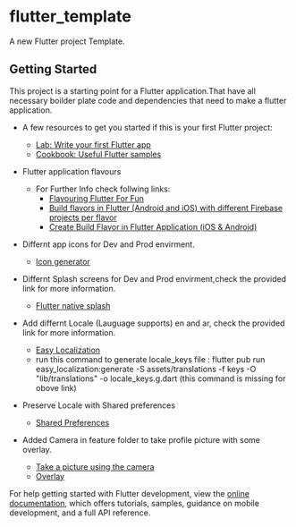 # flutter_template

A new Flutter project Template.

## Getting Started

This project is a starting point for a Flutter application.That have all necessary boilder plate code and dependencies that need to make a flutter application.


- A few resources to get you started if this is your first Flutter project:
  - [Lab: Write your first Flutter app](https://docs.flutter.dev/get-started/codelab)
  - [Cookbook: Useful Flutter samples](https://docs.flutter.dev/cookbook)


- Flutter application flavours

  - For Further Info check follwing links:
    - [Flavouring Flutter For Fun](https://medium.com/@huyffs/flutter-app-flavouring-cabd35bd9054)
    - [Build flavors in Flutter (Android and iOS) with different Firebase projects per flavor](https://medium.com/@animeshjain/build-flavors-in-flutter-android-and-ios-with-different-firebase-projects-per-flavor-27c5c5dac10b)
    - [Create Build Flavor in Flutter Application (iOS & Android)](https://dwirandyh.medium.com/create-build-flavor-in-flutter-application-ios-android-fb35a81a9fac)

- Differnt app icons for Dev and Prod envirment.
  - [Icon generator](https://www.appicon.co/)

- Differnt Splash screens for Dev and Prod envirment,check the provided link for more information.
  - [Flutter native splash](https://pub.dev/packages/flutter_native_splash)

- Add differnt Locale (Lauguage supports) en and ar, check the provided link for more information.
  - [Easy Localization](https://pub.dev/packages/easy_localization)
  - run this command to generate locale_keys file : flutter pub run easy_localization:generate -S assets/translations -f keys -O "lib/translations" -o locale_keys.g.dart (this command is missing for obove link)

- Preserve Locale with Shared preferences
  - [Shared Preferences](https://pub.dev/packages/shared_preferences)

- Added Camera in feature folder to take profile picture with some overlay.
  - [Take a picture using the camera](https://docs.flutter.dev/cookbook/plugins/picture-using-camera)
  - [Overlay](https://stackoverflow.com/questions/75669458/how-to-make-this-kind-of-camera-overlay-in-flutter)  

For help getting started with Flutter development, view the
[online documentation](https://docs.flutter.dev/), which offers tutorials,
samples, guidance on mobile development, and a full API reference.
